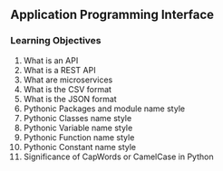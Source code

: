 ## Application Programming Interface

  ### Learning Objectives
  1. What is an API
  2. What is a REST API
  3. What are microservices
  4. What is the CSV format
  5. What is the JSON format
  6. Pythonic Packages and module name style
  7. Pythonic Classes name style
  8. Pythonic Variable name style
  9. Pythonic Function name style
  10. Pythonic Constant name style
  11. Significance of CapWords or CamelCase in Python